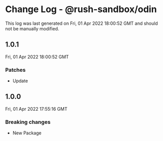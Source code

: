 # Change Log - @rush-sandbox/odin

This log was last generated on Fri, 01 Apr 2022 18:00:52 GMT and should not be manually modified.

## 1.0.1
Fri, 01 Apr 2022 18:00:52 GMT

### Patches

- Update

## 1.0.0
Fri, 01 Apr 2022 17:55:16 GMT

### Breaking changes

- New Package

